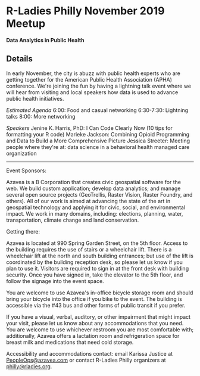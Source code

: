 # R-Ladies Philly November 2019 Meetup

**Data Analytics in Public Health**

## Details
In early November, the city is abuzz with public health experts who are getting together for the American Public Health Association (APHA) conference. We're joining the fun by having a lightning talk event where we will hear from visiting and local speakers how data is used to advance public health initiatives.

*Estimated Agenda*
6:00: Food and casual networking
6:30-7:30: Lightning talks
8:00: More networking

*Speakers*
Jenine K. Harris, PhD: I Can Code Clearly Now (10 tips for formatting your R code)
Marieke Jackson: Combining Opioid Programming and Data to Build a More Comprehensive Picture
Jessica Streeter: Meeting people where they're at: data science in a behavioral health managed care organization

-----
Event Sponsors:

Azavea is a B Corporation that creates civic geospatial software for the web. We build custom application; develop data analytics; and manage several open source projects (GeoTrellis, Raster Vision, Raster Foundry, and others). All of our work is aimed at advancing the state of the art in geospatial technology and applying it for civic, social, and environmental impact. We work in many domains, including: elections, planning, water, transportation, climate change and land conservation.

Getting there:

Azavea is located at 990 Spring Garden Street, on the 5th floor. Access to the building requires the use of stairs or a wheelchair lift. There is a wheelchair lift at the north and south building entrances; but use of the lift is coordinated by the building reception desk, so please let us know if you plan to use it. Visitors are required to sign in at the front desk with building security. Once you have signed in, take the elevator to the 5th floor, and follow the signage into the event space.

You are welcome to use Azavea's in-office bicycle storage room and should bring your bicycle into the office if you bike to the event. The building is accessible via the #43 bus and other forms of public transit if you prefer.

If you have a visual, verbal, auditory, or other impairment that might impact your visit, please let us know about any accommodations that you need. You are welcome to use whichever restroom you are most comfortable with; additionally, Azavea offers a lactation room and refrigeration space for breast milk and medications that need cold storage.

Accessibility and accommodations contact: email Karissa Justice at PeopleOps@azavea.com or contact R-Ladies Philly organizers at philly@rladies.org.